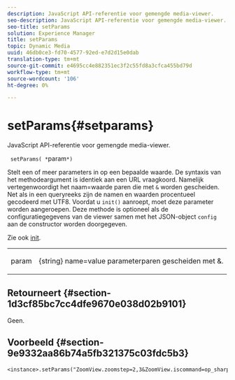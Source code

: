 ```yaml
---
description: JavaScript API-referentie voor gemengde media-viewer.
seo-description: JavaScript API-referentie voor gemengde media-viewer.
seo-title: setParams
solution: Experience Manager
title: setParams
topic: Dynamic Media
uuid: 46db0ce3-fd70-4577-92ed-e7d2d15e0dab
translation-type: tm+mt
source-git-commit: e4695cc4e882351ec3f2c55fd8a3cfca455bd79d
workflow-type: tm+mt
source-wordcount: '106'
ht-degree: 0%

---
```



# setParams{#setparams}

JavaScript API-referentie voor gemengde media-viewer.

` setParams( *`param`*)`

Stelt een of meer parameters in op een bepaalde waarde. De syntaxis van het methodeargument is identiek aan een URL vraagkoord. Namelijk vertegenwoordigt het naam=waarde paren die met `&` worden gescheiden. Net als in een queryreeks zijn de namen en waarden procentueel gecodeerd met UTF8. Voordat u `init()` aanroept, moet deze parameter worden aangeroepen. Deze methode is optioneel als de configuratiegegevens van de viewer samen met het JSON-object `config` aan de constructor worden doorgegeven.

Zie ook [init](../../../c-html5-s7-aem-asset-viewers/c-html5-mixedmedia-viewer-about/c-html5-mixedmedia-viewer-javascriptapiref/r-html5-mixedmedia-javascriptapiref-init.md#reference-bb4428c155e541b79797f96e17c068ae).

<table id="table_896DFF34A68A403DB93A6D597461A573"> 
 <tbody> 
  <tr> 
   <td colname="col1"> <p> <span class="codeph"> <span class="varname"> param</span> </span> </p> </td> 
   <td colname="col2"> <p> <span class="codeph"> {string}</span> name=value parameterparen gescheiden met  <span class="codeph"> &amp;</span>. </p> </td> 
  </tr> 
 </tbody> 
</table>

## Retourneert {#section-1d3cf85bc7cc4dfe9670e038d02b9101}

Geen.

## Voorbeeld {#section-9e9332aa86b74a5fb321375c03fdc5b3}

```
<instance>.setParams("ZoomView.zoomstep=2,3&ZoomView.iscommand=op_sharpen%3d1")
```


